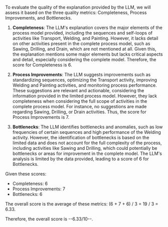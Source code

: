 To evaluate the quality of the explanation provided by the LLM, we will assess it based on the three quality metrics: Completeness, Process Improvements, and Bottlenecks.

1. **Completeness**: The LLM's explanation covers the major elements of the process model provided, including the sequences and self-loops of activities like Transport, Welding, and Painting. However, it lacks detail on other activities present in the complete process model, such as Sawing, Drilling, and Drain, which are not mentioned at all. Given this, the explanation mentions some major elements but lacks critical aspects and detail, especially considering the complete model. Therefore, the score for Completeness is 6.

2. **Process Improvements**: The LLM suggests improvements such as standardizing sequences, optimizing the Transport activity, improving Welding and Painting activities, and monitoring process performance. These suggestions are relevant and actionable, considering the information provided in the limited process model. However, they lack completeness when considering the full scope of activities in the complete process model. For instance, no suggestions are made regarding Sawing, Drilling, or Drain activities. Thus, the score for Process Improvements is 7.

3. **Bottlenecks**: The LLM identifies bottlenecks and anomalies, such as low frequencies of certain sequences and high performance of the Welding activity. However, the identification of bottlenecks is based on the limited data and does not account for the full complexity of the process, including activities like Sawing and Drilling, which could potentially be bottlenecks or areas for improvement in the complete model. The LLM's analysis is limited by the data provided, leading to a score of 6 for Bottlenecks.

Given these scores:
- Completeness: 6
- Process Improvements: 7
- Bottlenecks: 6

The overall score is the average of these metrics: (6 + 7 + 6) / 3 = 19 / 3 = 6.33.

Therefore, the overall score is --6.33/10--.